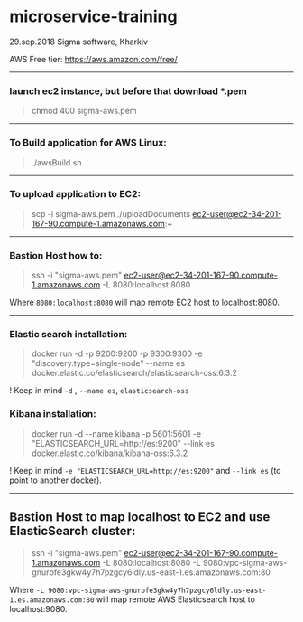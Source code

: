 # microservice-training
29.sep.2018 
Sigma software, Kharkiv

AWS Free tier: https://aws.amazon.com/free/

----

### launch ec2 instance, but before that download *.pem 
> chmod 400 sigma-aws.pem

----

### To Build application for AWS Linux:
> ./awsBuild.sh

----

### To upload application to EC2:
> scp -i sigma-aws.pem ./uploadDocuments ec2-user@ec2-34-201-167-90.compute-1.amazonaws.com:~

----

### Bastion Host how to:
> ssh -i "sigma-aws.pem" ec2-user@ec2-34-201-167-90.compute-1.amazonaws.com -L 8080:localhost:8080

Where `8080:localhost:8080` will map remote EC2 host to localhost:8080.

----

### Elastic search installation:
> docker run -d -p 9200:9200 -p 9300:9300 -e "discovery.type=single-node" --name es  docker.elastic.co/elasticsearch/elasticsearch-oss:6.3.2

! Keep in mind `-d` , `--name es`, `elasticsearch-oss`

### Kibana installation:
> docker run -d --name kibana -p 5601:5601 -e "ELASTICSEARCH_URL=http://es:9200" --link es docker.elastic.co/kibana/kibana-oss:6.3.2

! Keep in mind `-e "ELASTICSEARCH_URL=http://es:9200"` and `--link es` (to point to another docker).

----

## Bastion Host to map localhost to EC2 and use ElasticSearch cluster:
> ssh -i "sigma-aws.pem" ec2-user@ec2-34-201-167-90.compute-1.amazonaws.com -L 8080:localhost:8080 -L 9080:vpc-sigma-aws-gnurpfe3gkw4y7h7pzgcy6ldly.us-east-1.es.amazonaws.com:80

Where `-L 9080:vpc-sigma-aws-gnurpfe3gkw4y7h7pzgcy6ldly.us-east-1.es.amazonaws.com:80` will map remote AWS Elasticsearch host to localhost:9080.